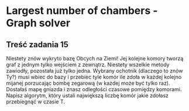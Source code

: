 # Largest number of chambers - Graph solver
 
## Treść zadania 15
Niestety znów wykryto bazę Obcych na Ziemi! Jej kolejne komory tworzą graf z jednym
tylko wejściem z zewnątrz. Niestety wszelkie metody zawiodły, pozostała już tylko jedna.
Wybrany ochotnik (dlaczego to znów Ty?) musi wbiec do bazy i przebiec tyle komór ile zdoła w
każdej kolejno mijanej porzucając bombę zegarową (w każdej może być tylko raz). Dostałaś mapę
gniazda i znasz odległości czasowe pomiędzy komorami. Napisz algorytm, który ustali
największą liczbę komór jakie zdołasz przebiegnąć w czasie T.